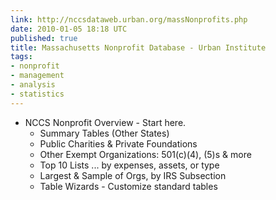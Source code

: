 ```yaml
---
link: http://nccsdataweb.urban.org/massNonprofits.php
date: 2010-01-05 18:18 UTC
published: true
title: Massachusetts Nonprofit Database - Urban Institute
tags:
- nonprofit
- management
- analysis
- statistics
---
```


*  NCCS Nonprofit Overview - Start here.
    * Summary Tables (Other States)
    * Public Charities & Private Foundations
    * Other Exempt Organizations: 501(c)(4), (5)s & more
    * Top 10 Lists ... by expenses, assets, or type
    * Largest & Sample of Orgs, by IRS Subsection
    * Table Wizards - Customize standard tables
